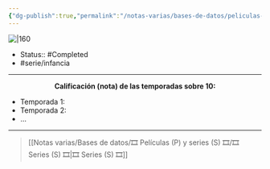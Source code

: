 ```yaml
---
{"dg-publish":true,"permalink":"/notas-varias/bases-de-datos/peliculas-p-y-series-s/s-teletubbies/"}
---
```



![|160](https://m.media-amazon.com/images/M/MV5BOTk5NWI3YTMtNjk0ZS00NzM3LThhMTMtMzMxMjE0MTUwOTE4XkEyXkFqcGdeQXVyODk1MjAxNzQ@._V1_SX300.jpg)

- Status:: #Completed 
- #serie/infancia 

---

**<center>Calificación (nota) de las temporadas sobre 10:</center>**

- Temporada 1: 
- Temporada 2: 
- ...

---

> [[Notas varias/Bases de datos/🎞️ Películas (P) y series (S) 🎞️/🎞️ Series (S) 🎞️\|🎞️ Series (S) 🎞️]]